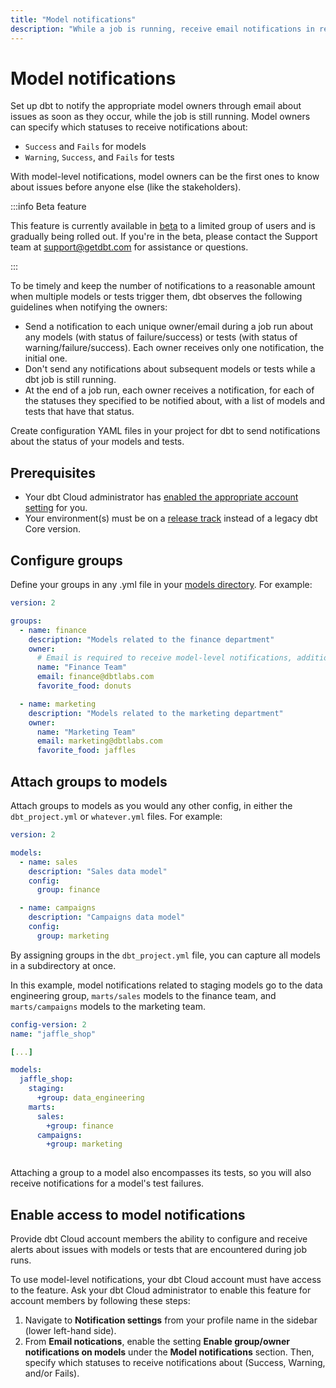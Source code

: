 ```yaml
---
title: "Model notifications"
description: "While a job is running, receive email notifications in real time about any issues with your models and tests. "
---
```


# Model notifications <Lifecycle status="beta" />

Set up dbt to notify the appropriate model owners through email about issues as soon as they occur, while the job is still running. Model owners can specify which statuses to receive notifications about: 

- `Success` and `Fails` for models
- `Warning`, `Success`, and `Fails` for tests

With model-level notifications, model owners can be the first ones to know about issues before anyone else (like the stakeholders). 

:::info Beta feature

This feature is currently available in [beta](/docs/dbt-versions/product-lifecycles#dbt-cloud) to a limited group of users and is gradually being rolled out. If you're in the beta, please contact the Support team at support@getdbt.com for assistance or questions.

:::

To be timely and keep the number of notifications to a reasonable amount when multiple models or tests trigger them, dbt observes the following guidelines when notifying the owners:  

- Send a notification to each unique owner/email during a job run about any models (with status of failure/success) or tests (with status of warning/failure/success). Each owner receives only one notification, the initial one.
- Don't send any notifications about subsequent models or tests while a dbt job is still running.
- At the end of a job run, each owner receives a notification, for each of the statuses they specified to be notified about, with a list of models and tests that have that status. 

Create configuration YAML files in your project for dbt to send notifications about the status of your models and tests.

## Prerequisites
- Your dbt Cloud administrator has [enabled the appropriate account setting](#enable-access-to-model-notifications) for you.
- Your environment(s) must be on a [release track](/docs/dbt-versions/cloud-release-tracks) instead of a legacy dbt Core version.


## Configure groups

Define your groups in any .yml file in your [models directory](/reference/project-configs/model-paths). For example: 

<File name='models/groups.yml'>

```yml
version: 2

groups:
  - name: finance
    description: "Models related to the finance department"
    owner:
      # Email is required to receive model-level notifications, additional properties are also allowed.
      name: "Finance Team"
      email: finance@dbtlabs.com
      favorite_food: donuts

  - name: marketing
    description: "Models related to the marketing department"
    owner:
      name: "Marketing Team"
      email: marketing@dbtlabs.com
      favorite_food: jaffles
```

</File>

## Attach groups to models

Attach groups to models as you would any other config, in either the `dbt_project.yml` or `whatever.yml` files. For example: 

<File name='models/marts.yml'>

```yml
version: 2

models:
  - name: sales
    description: "Sales data model"
    config:
      group: finance

  - name: campaigns
    description: "Campaigns data model"
    config:
      group: marketing

```
</File>

By assigning groups in the `dbt_project.yml` file, you can capture all models in a subdirectory at once. 

In this example, model notifications related to staging models go to the data engineering group, `marts/sales` models to the finance team, and `marts/campaigns` models to the marketing team.

<File name='dbt_project.yml'>

```yml
config-version: 2
name: "jaffle_shop"

[...]

models:
  jaffle_shop:
    staging:
      +group: data_engineering
    marts:
      sales:
        +group: finance
      campaigns:
        +group: marketing
    
```

</File>
Attaching a group to a model also encompasses its tests, so you will also receive notifications for a model's test failures. 

## Enable access to model notifications 

Provide dbt Cloud account members the ability to configure and receive alerts about issues with models or tests that are encountered during job runs.  

To use model-level notifications, your dbt Cloud account must have access to the feature. Ask your dbt Cloud administrator to enable this feature for account members by following these steps:

1. Navigate to **Notification settings** from your profile name in the sidebar (lower left-hand side). 
1. From **Email notications**, enable the setting **Enable group/owner notifications on models** under the **Model notifications** section. Then, specify which statuses to receive notifications about (Success, Warning, and/or Fails). 

  <Lightbox src="/img/docs/dbt-cloud/example-enable-model-notifications.png" title="Example of the setting Enable group/owner notifications on models" /> 
